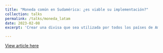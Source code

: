 ```yaml
---
title: "Moneda común en Sudamérica: ¿es viable su implementación?"
collection: talks
permalink: /talks/moneda_latam
date: 2023-02-08
excerpt: 'Crear una divisa que sea utilizada por todos los países de América del Sur implica un reto importante para los países que busquen sumarse esta propuesta de Argentina y Brasil. Las diferencia económicas y políticas complicarán su implementación, como ya lo demostró el poco éxito que tuvo el Mercosur.'

---
```


[View article here](https://semanaeconomica.com/economia-finanzas/macroeconomia/desafios-de-una-divisa-comun-sudamericana)
